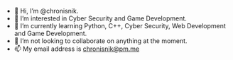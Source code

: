 - 👋 Hi, I’m @chronisnik.
- 👀 I’m interested in Cyber Security and Game Development.
- 🌱 I’m currently learning Python, C++, Cyber Security, Web Development and Game Development.
- 💞️ I’m not looking to collaborate on anything at the moment.
- 📫 My email address is chronisnik@pm.me

<!---
chronisnik/chronisnik is a ✨ special ✨ repository because its `README.md` (this file) appears on your GitHub profile.
You can click the Preview link to take a look at your changes.
--->

